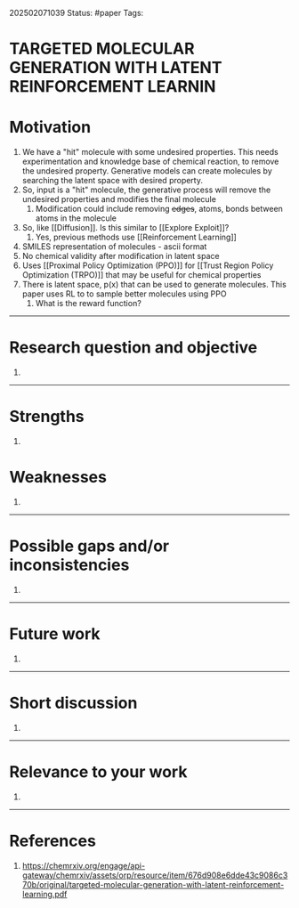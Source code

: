 202502071039
Status: #paper
Tags:

# TARGETED MOLECULAR GENERATION WITH LATENT REINFORCEMENT LEARNIN

# Motivation
1. We have a "hit" molecule with some undesired properties. This needs experimentation and knowledge base of chemical reaction, to remove the undesired property. Generative models can create molecules by searching the latent space with desired property.
2. So, input is a "hit" molecule, the generative process will remove the undesired properties and modifies the final molecule
	1. Modification could include removing ~~edges~~, atoms, bonds between atoms in the molecule
3. So, like [[Diffusion]]. Is this similar to [[Explore Exploit]]?
	1. Yes, previous methods use [[Reinforcement Learning]]
4. SMILES representation of molecules - ascii format
5. No chemical validity after modification in latent space
6. Uses [[Proximal Policy Optimization (PPO)]] for [[Trust Region Policy Optimization (TRPO)]] that may be useful for chemical properties
7. There is latent space, p(x) that can be used to generate molecules. This paper uses RL to to sample better molecules using PPO
	1. What is the reward function?
------

# Research question and objective
1. 

--------
# Strengths
1. 

# Weaknesses
1. 
---------

# Possible gaps and/or inconsistencies
1. 

--------

# Future work
1. 

------
# Short discussion
1. 

-----

# Relevance to your work
1. 

-------
# References

1. https://chemrxiv.org/engage/api-gateway/chemrxiv/assets/orp/resource/item/676d908e6dde43c9086c370b/original/targeted-molecular-generation-with-latent-reinforcement-learning.pdf